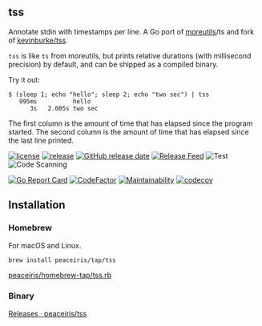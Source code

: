 ## tss

Annotate stdin with timestamps per line.
A Go port of [moreutils](https://joeyh.name/code/moreutils/)/ts and fork of [kevinburke/tss].

[kevinburke/tss]: https://github.com/kevinburke/tss

`tss` is like `ts` from moreutils,
but prints relative durations (with millisecond precision) by default,
and can be shipped as a compiled binary.

Try it out:

```console
$ (sleep 1; echo "hello"; sleep 2; echo "two sec") | tss
   995ms          hello
      3s   2.005s two sec
```

The first column is the amount of time that has elapsed since the program started.
The second column is the amount of time that has elapsed since the last line printed.

[![license](https://img.shields.io/github/license/peaceiris/tss.svg)](https://github.com/peaceiris/tss/blob/main/LICENSE)
[![release](https://img.shields.io/github/release/peaceiris/tss.svg)](https://github.com/peaceiris/tss/releases/latest)
[![GitHub release date](https://img.shields.io/github/release-date/peaceiris/tss.svg)](https://github.com/peaceiris/tss/releases)
[![Release Feed](https://img.shields.io/badge/release-feed-yellow)](https://github.com/peaceiris/tss/releases.atom)
![Test](https://github.com/peaceiris/tss/workflows/CI/badge.svg?branch=main&event=push)
![Code Scanning](https://github.com/peaceiris/tss/workflows/Code%20Scanning/badge.svg?event=push)

[![Go Report Card](https://goreportcard.com/badge/github.com/peaceiris/tss)](https://goreportcard.com/report/github.com/peaceiris/tss)
[![CodeFactor](https://www.codefactor.io/repository/github/peaceiris/tss/badge)](https://www.codefactor.io/repository/github/peaceiris/tss)
[![Maintainability](https://api.codeclimate.com/v1/badges/5eaad3d1e44d6eb87a95/maintainability)](https://codeclimate.com/github/peaceiris/tss/maintainability)
[![codecov](https://codecov.io/gh/peaceiris/tss/branch/main/graph/badge.svg?token=4119ASAR7K)](https://codecov.io/gh/peaceiris/tss)



## Installation

### Homebrew

For macOS and Linux.

```sh
brew install peaceiris/tap/tss
```

[peaceiris/homebrew-tap/tss.rb](https://github.com/peaceiris/homebrew-tap/blob/main/Formula/tss.rb)

### Binary

[Releases · peaceiris/tss](https://github.com/peaceiris/tss/releases)
